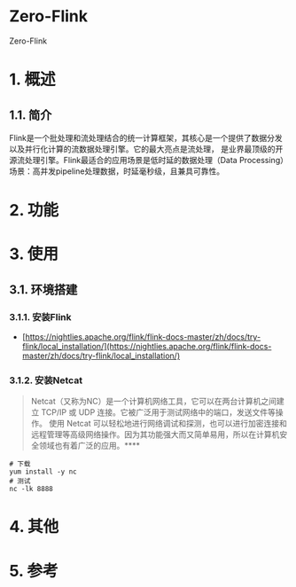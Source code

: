 # Zero-Flink
Zero-Flink
# 1. 概述
## 1.1. 简介
Flink是一个批处理和流处理结合的统一计算框架，其核心是一个提供了数据分发以及并行化计算的流数据处理引擎。它的最大亮点是流处理，
是业界最顶级的开源流处理引擎。Flink最适合的应用场景是低时延的数据处理（Data Processing）场景：高并发pipeline处理数据，时延毫秒级，且兼具可靠性。

# 2. 功能

# 3. 使用
## 3.1. 环境搭建
### 3.1.1. 安装Flink
- [https://nightlies.apache.org/flink/flink-docs-master/zh/docs/try-flink/local_installation/](https://nightlies.apache.org/flink/flink-docs-master/zh/docs/try-flink/local_installation/)
### 3.1.2. 安装Netcat
> Netcat（又称为NC）是一个计算机网络工具，它可以在两台计算机之间建立 TCP/IP 或 UDP 连接。它被广泛用于测试网络中的端口，发送文件等操作。
> 使用 Netcat 可以轻松地进行网络调试和探测，也可以进行加密连接和远程管理等高级网络操作。因为其功能强大而又简单易用，所以在计算机安全领域也有着广泛的应用。****
```shell
# 下载
yum install -y nc
# 测试
nc -lk 8888
```
# 4. 其他

# 5. 参考